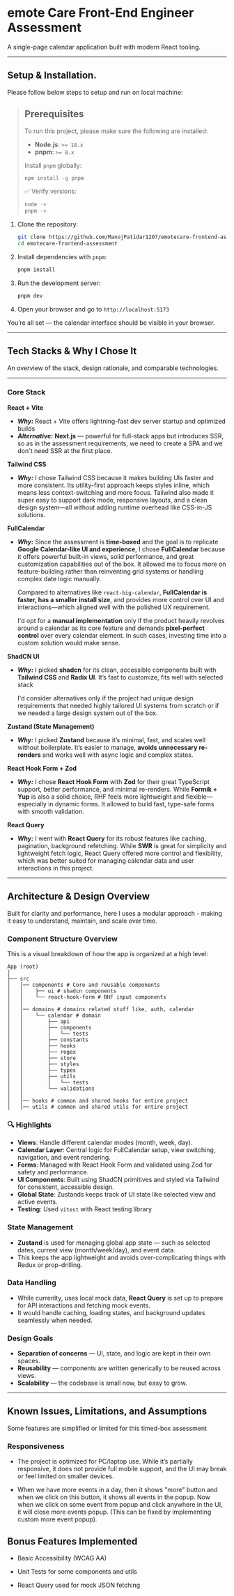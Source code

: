 # emote Care Front-End Engineer Assessment

A single-page calendar application built with modern React tooling.

---

## Setup & Installation.

Please follow below steps to setup and run on local machine:

> ## Prerequisites
>
> To run this project, please make sure the following are installed:
>
> - **Node.js**: `>= 18.x`
> - **pnpm**: `>= 8.x`
>
> Install `pnpm` globally:
>
> ```bash
> npm install -g pnpm
> ```
>
> ✅ Verify versions:
>
> ```bash
> node -v
> pnpm -v
> ```

1. Clone the repository:

   ```bash
   git clone https://github.com/ManojPatidar1207/emotecare-frontend-assessment.git
   cd emotecare-frontend-assessment
   ```

2. Install dependencies with `pnpm`:

   ```bash
   pnpm install
   ```

3. Run the development server:

   ```bash
   pnpm dev
   ```

4. Open your browser and go to `http://localhost:5173`

You’re all set — the calendar interface should be visible in your browser.

---

## Tech Stacks & Why I Chose It

An overview of the stack, design rationale, and comparable technologies.

---

### Core Stack

**React + Vite**

- **_Why:_** React + Vite offers lightning-fast dev server startup and optimized builds
- **_Alternative:_** **Next.js** — powerful for full-stack apps but introduces SSR, so as in the assessment requirements, we need to create a SPA and we don't need SSR at the first place.

**Tailwind CSS**

- **_Why:_** I chose Tailwind CSS because it makes building UIs faster and more consistent. Its utility-first approach keeps styles inline, which means less context-switching and more focus. Tailwind also made it super easy to support dark mode, responsive layouts, and a clean design system—all without adding runtime overhead like CSS-in-JS solutions.

**FullCalendar**

- **_Why:_** Since the assessment is **time-boxed** and the goal is to replicate **Google Calendar-like UI and experience**, I chose **FullCalendar** because it offers powerful built-in views, solid performance, and great customization capabilities out of the box. It allowed me to focus more on feature-building rather than reinventing grid systems or handling complex date logic manually.

  Compared to alternatives like `react-big-calendar`, **FullCalendar is faster, has a smaller install size**, and provides more control over UI and interactions—which aligned well with the polished UX requirement.

  I'd opt for a **manual implementation** only if the product heavily revolves around a calendar as its core feature and demands **pixel-perfect control** over every calendar element. In such cases, investing time into a custom solution would make sense.

**ShadCN UI**

- **_Why:_** I picked **shadcn** for its clean, accessible components built with **Tailwind CSS** and **Radix UI**. It’s fast to customize, fits well with selected stack

  I'd consider alternatives only if the project had unique design requirements that needed highly tailored UI systems from scratch or if we needed a large design system out of the box.

**Zustand (State Management)**

- **_Why:_** I picked **Zustand** because it’s minimal, fast, and scales well without boilerplate. It’s easier to manage, **avoids unnecessary re-renders** and works well with async logic and complex states.

**React Hook Form + Zod**

- **_Why:_** I chose **React Hook Form** with **Zod** for their great TypeScript support, better performance, and minimal re-renders. While **Formik + Yup** is also a solid choice, RHF feels more lightweight and flexible—especially in dynamic forms. It allowed to build fast, type-safe forms with smooth validation.

**React Query**

- **_Why:_** I went with **React Query** for its robust features like caching, pagination, background refetching. While **SWR** is great for simplicity and lightweight fetch logic, React Query offered more control and flexibility, which was better suited for managing calendar data and user interactions in this project.

---

## Architecture & Design Overview

Built for clarity and performance, here I uses a modular approach - making it easy to understand, maintain, and scale over time.

### Component Structure Overview

This is a visual breakdown of how the app is organized at a high level:

```
App (root)
│
├── src
│   │── components # Core and reusable components
│   │    ├── ui # shadcn components
│   │    └── react-hook-form # RHF input components
│   │
│   │── domains # domains related stuff like, auth, calendar
│   │    └── calendar # domain
│   │        ├── api
│   │        ├── components
│   │        │   └── tests
│   │        ├── constants
│   │        ├── hooks
│   │        ├── regex
│   │        ├── store
│   │        ├── styles
│   │        ├── types
│   │        ├── utils
│   │        │   └── tests
│   │        └── validations
│   │
│   │── hooks # common and shared hooks for entire project
│   │── utils # common and shared utils for entire project
```

### 🔍 Highlights

- **Views**: Handle different calendar modes (month, week, day).
- **Calendar Layer**: Central logic for FullCalendar setup, view switching, navigation, and event rendering.
- **Forms**: Managed with React Hook Form and validated using Zod for safety and performance.
- **UI Components**: Built using ShadCN primitives and styled via Tailwind for consistent, accessible design.
- **Global State**: Zustands keeps track of UI state like selected view and active events.
- **Testing**: Used `vitest` with React testing library

### State Management

- **Zustand** is used for managing global app state — such as selected dates, current view (month/week/day), and event data.
- This keeps the app lightweight and avoids over-complicating things with Redux or prop-drilling.

### Data Handling

- While currenlty, uses local mock data, **React Query** is set up to prepare for API interactions and fetching mock events.
- It would handle caching, loading states, and background updates seamlessly when needed.

### Design Goals

- **Separation of concerns** — UI, state, and logic are kept in their own spaces.
- **Reusability** — components are written generically to be reused across views.
- **Scalability** — the codebase is small now, but easy to grow.

---

## Known Issues, Limitations, and Assumptions

Some features are simplified or limited for this timed-box assessment

### Responsiveness

- The project is optimized for PC/laptop use. While it’s partially responsive, it does not provide full mobile support, and the UI may break or feel limited on smaller devices.

- When we have more events in a day, then it shows "more" button and when we click on this button, it shows all events in the popup. Now when we click on some event from popup and click anywhere in the UI, it will close more events popup. (This can be fixed by implementing custom more event popup).

## Bonus Features Implemented

- Basic Accessibility (WCAG AA)

- Unit Tests for some components and utils

- React Query used for mock JSON fetching
